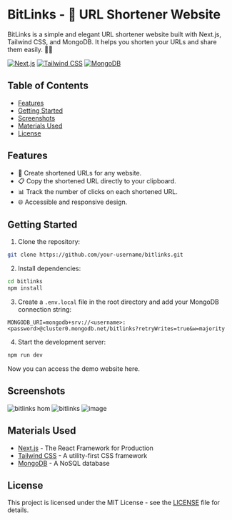# BitLinks - 🔗 URL Shortener Website

BitLinks is a simple and elegant URL shortener website built with Next.js, Tailwind CSS, and MongoDB. It helps you shorten your URLs and share them easily. 🙂🚀

[![Next.js](https://img.shields.io/badge/next.js-000000?style=for-the-badge&logo=next.js&logoColor=white)](https://nextjs.org/)
[![Tailwind CSS](https://img.shields.io/badge/tailwindcss-1a202c?style=for-the-badge&logo=tailwindcss)](https://tailwindcss.com/)
[![MongoDB](https://img.shields.io/badge/MongoDB-4EA94B?style=for-the-badge&logo=mongodb&logoColor=white)](https://www.mongodb.com/)


## Table of Contents

- [Features](#features)
- [Getting Started](#getting-started)
- [Screenshots](#screenshots)
- [Materials Used](#material-used)
- [License](#license)

## Features

- 🔗 Create shortened URLs for any website.
- 📋 Copy the shortened URL directly to your clipboard.
- 📊 Track the number of clicks on each shortened URL.
- 🌐 Accessible and responsive design.

## Getting Started

1. Clone the repository:

```bash
git clone https://github.com/your-username/bitlinks.git
```

2. Install dependencies:

```bash
cd bitlinks
npm install
```

3. Create a `.env.local` file in the root directory and add your MongoDB connection string:

```
MONGODB_URI=mongodb+srv://<username>:<password>@cluster0.mongodb.net/bitlinks?retryWrites=true&w=majority
```

4. Start the development server:

```bash
npm run dev
```

Now you can access the demo website here.

## Screenshots
![bitlinks hom](https://github.com/user-attachments/assets/7b2f2a1f-3295-441f-a241-c38ccc76aa48)
![bitlinks](https://github.com/user-attachments/assets/397dd607-28a7-4a8e-80af-9f3c1eecb0c1)
![image](https://github.com/user-attachments/assets/ff4fc722-f11e-4279-9883-545081355871)


## Materials Used

- [Next.js](https://nextjs.org/) - The React Framework for Production
- [Tailwind CSS](https://tailwindcss.com/) - A utility-first CSS framework
- [MongoDB](https://www.mongodb.com/) - A NoSQL database

## License

This project is licensed under the MIT License - see the [LICENSE](https://github.com/your-username/bitlinks/blob/main/LICENSE) file for details.
